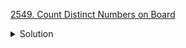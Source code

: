 [2549. Count Distinct Numbers on Board](https://leetcode.com/contest/weekly-contest-330/problems/count-distinct-numbers-on-board/)

<details><summary>Solution</summary>

![](../../../../assets/2549.png)

</details>
